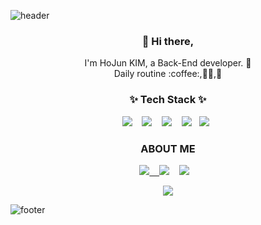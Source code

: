 ![header](https://capsule-render.vercel.app/api?type=wave&color=auto&height=300&section=header&text=HOJUN&fontSize=90)
<h3 align="center"> 👋 Hi there,</h3>
<p align="center">
I'm HoJun KIM, a Back-End developer. 🌱 <br>
Daily routine :coffee:,👩‍💻,🧘
</p>
<h3 align="center">✨ Tech Stack ✨ </h3>
<p align="center">
  <img src="https://img.shields.io/badge/java%20-%2314354C.svg?&style=for-the-badge&logo=java&logoColor=white"/>&nbsp;&nbsp;&nbsp;
  <img src="https://img.shields.io/badge/javascript%20-%23007ACC.svg?&style=for-the-badge&logo=javascript&logoColor=white"/>&nbsp;&nbsp;&nbsp;
  <img src="https://img.shields.io/badge/spring%20-%2343853D.svg?&style=for-the-badge&logo=spring&logoColor=white"/>&nbsp;&nbsp;&nbsp;
  <img src="https://img.shields.io/badge/oracle%20-%23FF9900.svg?&style=for-the-badge&logo=oracle&logoColor=white"/>&nbsp;&nbsp;
  <img src="https://img.shields.io/badge/react%20-%23FF9900.svg?&style=for-the-badge&logo=react&logoColor=white"/>&nbsp;&nbsp;
</p>
<p align="center">
<!--  <img src="https://img.shields.io/badge/react%20-%2320232a.svg?&style=flat-square&logo=react&logoColor=%2361DAFB"/>&nbsp;&nbsp; -->
<!--   <img src="https://img.shields.io/badge/react%20-%2320232a.svg?&style=flat-square&logo=react&logoColor=%2361DAFB"/>&nbsp;&nbsp; -->
<!--   <img src="https://img.shields.io/badge/redux%20-%23593d88.svg?&style=flat-square&logo=redux&logoColor=white"/>&nbsp;&nbsp; -->
<!--   <img src="https://img.shields.io/badge/vuejs%20-%2335495e.svg?&style=flat-square&logo=vue.js&logoColor=%234FC08D"/>&nbsp;&nbsp; -->
<!--   <img src="https://img.shields.io/badge/Django-092E20?style=flat-square&logo=Django&logoColor=white"/>&nbsp;&nbsp; -->
<!--   <img src="https://img.shields.io/badge/AWS%20-%23FF9900.svg?&style=flat-square&logo=amazon-aws&logoColor=white"/>&nbsp;&nbsp; -->
<!--   <img src="https://img.shields.io/badge/nginx%20-%23009639.svg?&style=flat-square&logo=nginx&logoColor=white"/>&nbsp;&nbsp; -->
</p>
<p align="center">
<!--   <img src="https://img.shields.io/badge/jenkins%20-%232C5263.svg?&style=flat-square&logo=jenkins&logoColor=white"/>&nbsp;&nbsp; -->
<!--   <img src ="https://img.shields.io/badge/postgres-%23316192.svg?&style=flat-square&logo=postgresql&logoColor=white"/>&nbsp;&nbsp; -->
<!--   <img src ="https://img.shields.io/badge/MongoDB-%234ea94b.svg?&style=flat-square&logo=mongodb&logoColor=white"/>&nbsp;&nbsp; -->
<!--   <img src="https://img.shields.io/badge/docker%20-%230db7ed.svg?&style=flat-square&logo=docker&logoColor=white"/>&nbsp;&nbsp;
  <img src="https://img.shields.io/badge/kubernetes%20-%23326ce5.svg?&style=fflat-square&logo=kubernetes&logoColor=white"/>&nbsp;&nbsp; -->
<!--   <img src="https://img.shields.io/badge/Jupyter%20-%23F37626.svg?&style=flat-square&logo=Jupyter&logoColor=white" />&nbsp;&nbsp; -->
</p>
<h3 align="center">ABOUT ME</h3>
<p align="center" align="right">
  <a target="_blank" href="https://hadong.dev/TIL"><img src="http://img.shields.io/badge/-TIL-yellow?style=flat-square&logo=github&locoColor=white"</a>&nbsp;&nbsp;&nbsp;
  <a target="_blank" href="https://velog.io/@rlaghwns1995"><img src="https://img.shields.io/badge/Blog-%2312100E.svg?&style=flat-square&logo=blog.io&logoColor=white" /></a>&nbsp;&nbsp;&nbsp;
  <a target="_blank" href="mailto:rlaghwns1995@naver.com?subject=Hello%20Ileri,%20From%20Github"><img src="https://img.shields.io/badge/naver-%23D14836.svg?&style=flat-square&logo=naver&logoColor=white" /></a>&nbsp;&nbsp;&nbsp;
</p>
<p align="center">
  <a target="_blank" href="https://hits.seeyoufarm.com"><img src="https://hits.seeyoufarm.com/api/count/incr/badge.svg?url=https%3A%2F%2Fgithub.com%2Fmetleeha%2Fhit-counter&count_bg=%2379BDF1&title_bg=%238C8C8C&icon=&icon_color=%23E98CC9&title=hits&edge_flat=false"/></a>
</p>
    
<!-- <p align="center">
  <a href="https://github.com/anuraghazra/github-readme-stats">
    <img align="center" src="https://github-readme-stats.vercel.app/api?username=metleeha&hide=stars,issues&show_icons=true&line_height=30&theme=flag-india&count_private=true&include_all_commits=true" />
  </a>
  <img align="center" src="https://github-readme-streak-stats.herokuapp.com/?user=metleeha&theme=gruvbox_duo" alt="metleeha" />
</p> -->
![footer](https://capsule-render.vercel.app/api?type=wave&color=auto&height=200&section=footer&text=%20&fontSize=90)
<!--
**metleeha/metleeha** is a ✨ _special_ ✨ repository because its `README.md` (this file) appears on your GitHub profile.
[![HadongLee's github stats](https://github-readme-stats.vercel.app/api?username=metleeha&show_icons=true&theme=dracula)](https://github.com/metleeha/github-readme-stats)
[![Top Langs](https://github-readme-stats.vercel.app/api/top-langs/?username=metleeha&layout=compact&theme=dracula)](https://github.com/metleeha)
Here are some ideas to get you started:
- 🔭 I’m currently working on ...
- 🌱 I’m currently learning ...
- 👯 I’m looking to collaborate on ...
- 🤔 I’m looking for help with ...
- 💬 Ask me about ...
- 📫 How to reach me: ...
- 😄 Pronouns: ...
- ⚡ Fun fact: ...
-->
